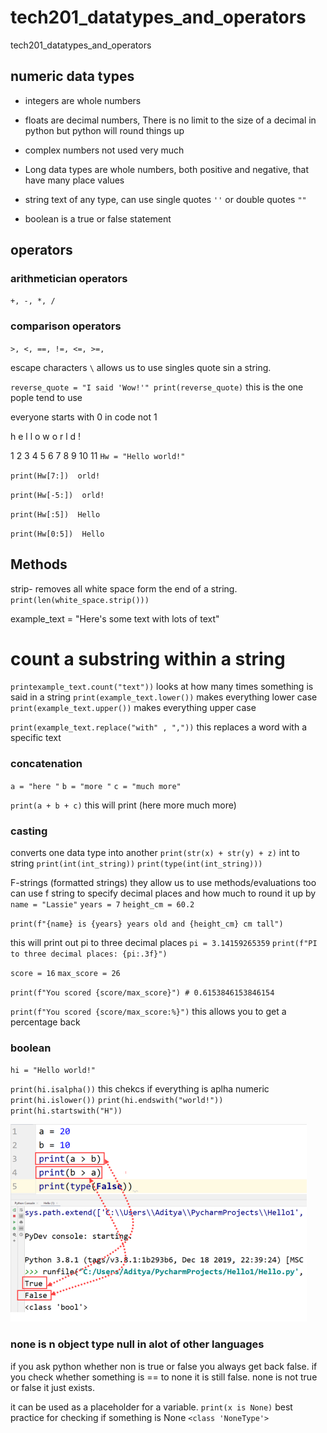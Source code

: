 # tech201_datatypes_and_operators
tech201_datatypes_and_operators


## numeric data types 

- integers are whole numbers 
- floats are decimal numbers, There is no limit to the size of a decimal in python but python will round things up
- complex numbers not used very much 
- Long data types are whole numbers, both positive and negative, that have many place values

- string text of any type,  can use single quotes `''`  or double quotes `""`
- boolean is a true or false statement 

## operators 

### arithmetician operators
`+, -, *, /`

### comparison operators
`>, <, ==, !=, <=, >=,`

escape characters `\` allows us to use singles quote sin a string. 

`reverse_quote = "I said 'Wow!'"
print(reverse_quote)` this is the one pople tend to use


everyone starts with 0 in code not 1

h e l l o    w o r l d !

1 2 3 4   5  6 7 8 9 10 11
`Hw = "Hello world!"`

`print(Hw[7:])  orld!`

`print(Hw[-5:])  orld!`

`print(Hw[:5])  Hello`

`print(Hw[0:5])  Hello`

## Methods

strip- removes all white space form the end of a string. `print(len(white_space.strip()))`

example_text = "Here's some text with lots of text"

# count a substring within a string

`printexample_text.count("text"))` looks at how many times something is said in a string
`print(example_text.lower())` makes everything lower case
`print(example_text.upper())` makes everything upper case

`print(example_text.replace("with" , ","))` this replaces a word with a specific text 


### concatenation 
`a = "here "`
`b = "more "`
`c = "much more"`

`print(a + b + c)`
this will print (here more much more)

### casting

converts one data type into another `print(str(x) + str(y) + z)`
int to string `print(int(int_string))`
`print(type(int(int_string)))`


F-strings (formatted strings) they allow us to use methods/evaluations too can use f string to specify decimal places and how much to round it up by
`name = "Lassie"`
`years = 7`
`height_cm = 60.2`

`print(f"{name} is {years} years old and {height_cm} cm tall")`

this will print out pi to three decimal places 
`pi = 3.14159265359`
`print(f"PI to three decimal places: {pi:.3f}")`


`score = 16`
`max_score = 26`

`print(f"You scored {score/max_score}") # 0.6153846153846154`

`print(f"You scored {score/max_score:%}")`
this allows you to get a percentage back 


### boolean 
`hi = "Hello world!"`

`print(hi.isalpha())` this chekcs if everything is aplha numeric
`print(hi.islower())` 
`print(hi.endswith("world!"))`
`print(hi.startswith("H"))`

![](Python-Boolean-operators.png)

### none is n object type null in alot of other languages 

if you ask python whether non is true or false you always get back false. if you check whether something is == to none it is still false. none is not true or false it just exists.

it can be used as a placeholder for a variable. `print(x is None)` best practice for checking if something is None `<class 'NoneType'>`

